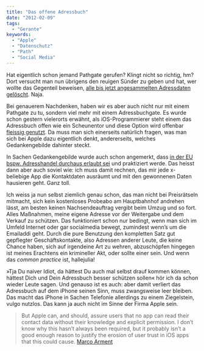 ```yaml
---
title: "Das offene Adressbuch"
date: "2012-02-09"
tags:
  - "Gerante"
keywords:
  - "Apple"
  - "Datenschutz"
  - "Path"
  - "Social Media"
---
```


Hat eigentlich schon jemand Pathgate gerufen? Klingt nicht so richtig, hm? Dort versucht man nun übrigens den reuigen Sünder zu geben und hat, wer wollte das Gegenteil beweisen, [alle bis jetzt angesammelten Adressdaten gelöscht](http://blog.path.com/post/17274932484/we-are-sorry?c8f39750). Naja.

Bei genauerem Nachdenken, haben wir es aber auch nicht nur mit einem Pathgate zu tu, sondern viel mehr mit einem Adressbuchgate. Es wurde schon gestern vielerorts erwähnt, als iOS-Programmierer steht einem das Adressbuch offen wie ein Scheunentor und diese Option wird offenbar [fleissig genutzt](http://dcurt.is/stealing-your-address-book). Da muss man sich einerseits natürlich fragen, was man sich bei Apple dazu eigentlich denkt, andererseits, welches Gedankengebilde dahinter steckt.

In Sachen Gedankengebilde wurde auch schon angemerkt, dass [in der EU bspw. Adresshandel durchaus erlaubt sei](http://netzwertig.com/2012/02/08/heimlicher-adressbuch-abgleich-path-zeigt-sein-wahres-gesicht/) und praktiziert werde. Das heisst dann aber auch soviel wie: ich muss damit rechnen, das mir jede x-beliebige App die Kontaktdaten ausräumt und mit den gewonnenen Daten hausieren geht. Ganz toll.

Ich weiss ja nun selbst ziemlich genau schon, das man nicht bei Preisrätseln mitmacht, sich kein kostenloses Probeabo am Hauptbahnhof andrehen lässt, am besten keinen Nachsendeauftrag vergibt beim Umzug und so fort. Alles Maßnahmen, meine eigene Adresse vor der Weitergabe und dem Verkauf zu schützen. Das funktioniert schon nur bedingt, wenn man sich im Umfeld Internet oder gar socialmedia bewegt, zumindest wenn’s um die Emailaddi geht. Durch die pure Benutzung den kompletten Satz gut gepflegter Geschäftskontakte, also Adressen anderer Leute, die keine Chance haben, sich auf irgendeine Art zu wehren, abzuschöpfen hingegen ist meines Erachtens ein krimineller Akt, oder sollte einer sein. Und wenn das _common practice_ ist, hallejulia!

»Tja Du naiver Idiot, da hättest Du auch mal selbst drauf kommen können, hättest Dich und Dein Adressbuch besser schützen sollen« hör ich da schon wieder Leute sagen. Und genauso ist es auch: aber damit verliert das Adressbuch auf dem iPhone seinen Sinn, muss zwangsweise leer bleiben. Das macht das iPhone in Sachen Telefonie allerdings zu einem Ziegelstein, vulgo nutzlos. Das kann ja auch nicht im Sinne der Firma Apple sein.

> But Apple can, and should, assure users that no app can read their contact data without their knowledge and explicit permission. I don’t know why this hasn’t always been required, but it probably isn’t a good enough reason to justify the erosion of user trust in iOS apps that this could cause. [Marco Arment](http://www.marco.org/2012/02/09/ios-address-book-should-prompt-users)

